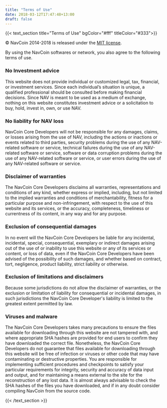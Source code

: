 ```yaml
---
title: "Terms of Use"
date: 2018-03-12T17:47:48+13:00
draft: false
---
```

{{< text_section
    title="Terms of Use"
    bgColor="#fff"
    titleColor="#333">}}

<p>© NavCoin 2014-2018 is released under the <a href="http://opensource.org/licenses/mit-license.php">MIT license</a>.</p>

<p>By using the NavCoin softwares or network, you also agree to the following terms of use.</p>

<h3>No Investment advice</h3>
<p>This website does not provide individual or customized legal, tax, financial, or investment services. Since each individual’s situation is unique, a qualified professional should be consulted before making financial decisions. Since NAV is meant to be used as a medium of exchange, nothing on this website constitutes investment advice or a solicitation to buy, hold, invest in, own, or use NAV.</p>

<h3>No liability for NAV loss</h3>
<p>NavCoin Core Developers will not be responsible for any damages, claims, or losses arising from the use of NAV, including the actions or inactions or events related to third parties, security problems during the use of any NAV-related software or service, technical failures during the use of any NAV-related software or service, software or data corruption problems during the use of any NAV-related software or service, or user errors during the use of any NAV-related software or service.</p>

<h3>Disclaimer of warranties</h3>
<p>The NavCoin Core Developers disclaims all warranties, representations and conditions of any kind, whether express or implied, including, but not limited to the implied warranties and conditions of merchantability, fitness for a particular purpose and non-infringement, with respect to the use of this website and its services, or the accuracy, completeness, timeliness or currentness of its content, in any way and for any purpose.</p>

<h3>Exclusion of consequential damages</h3>
<p>In no event will the NavCoin Core Developers be liable for any incidental, incidental, special, consequential, exemplary or indirect damages arising out of the use of or inability to use this website or any of its services or content, or loss of data, even if the NavCoin Core Developers have been advised of the possibility of such damages, and whether based on contract, tort, negligence, product liability, strict liability or otherwise.</p>

<h3>Exclusion of limitations and disclaimers</h3>
<p>Because some jurisdictions do not allow the disclaimer of warranties, or the exclusion or limitation of liability for consequential or incidental damages, in such jurisdictions the NavCoin Core Developer's liability is limited to the greatest extent permitted by law.</p>

<h3>Viruses and malware</h3>
<p>The NavCoin Core Developers takes many precautions to ensure the files available for downloading through this website are not tampered with, and where appropriate SHA hashes are provided for end users to confirm they have downloaded the correct file. Nonetheless, the NavCoin Core Developers do not guarantee that files available for downloading through this website will be free of infection or viruses or other code that may have contaminating or destructive properties. You are responsible for implementing sufficient procedures and checkpoints to satisfy your particular requirements for integrity, security and accuracy of data input and output, and for maintaining a means external to the site for the reconstruction of any lost data. It is almost always advisable to check the SHA hashes of the files you have downloaded, and if in any doubt consider compiling NavCoin from the source code.</p>
{{< /text_section >}}